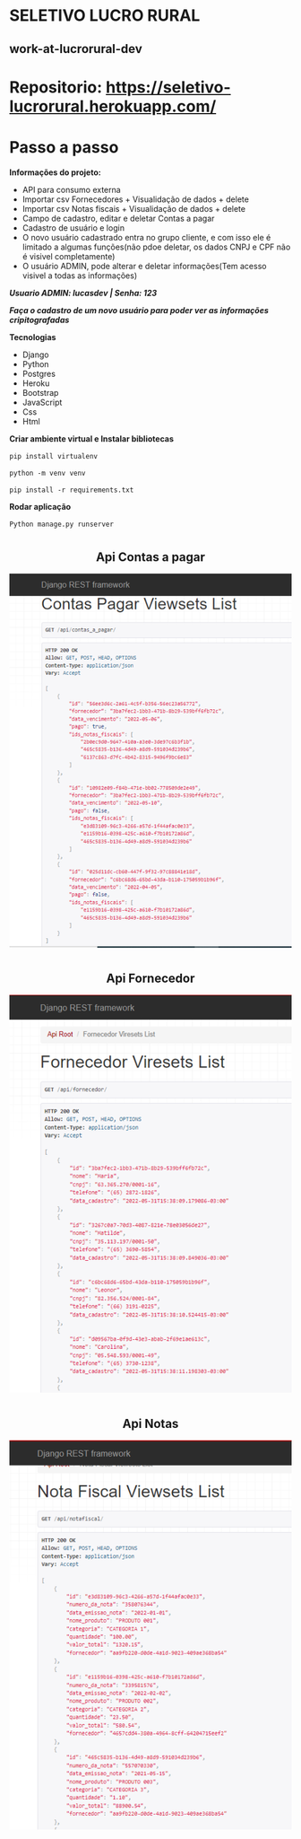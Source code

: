 # SELETIVO LUCRO RURAL
## work-at-lucrorural-dev

# Repositorio: https://seletivo-lucrorural.herokuapp.com/


# Passo a passo
**Informações do projeto:**
- API para consumo externa
- Importar csv Fornecedores + Visualidação de dados + delete
- Importar csv Notas fiscais + Visualidação de dados + delete
- Campo de cadastro, editar e deletar Contas a pagar
- Cadastro de usuário e login
- O novo usuário cadastrado entra no grupo cliente, e com isso ele é limitado a algumas funções(não pdoe deletar, os dados CNPJ e CPF não é visivel completamente)
- O usuário ADMIN, pode alterar e deletar informações(Tem acesso visivel a todas as informações)

***Usuario ADMIN: lucasdev | Senha: 123***

***Faça o cadastro de um novo usuário para poder ver as informações cripitografadas***

**Tecnologias**
- Django
- Python
- Postgres
- Heroku
- Bootstrap
- JavaScript
- Css
- Html


**Criar ambiente virtual e Instalar bibliotecas**
~~~ shell
pip install virtualenv
~~~
~~~ shell
python -m venv venv
~~~
~~~ shell
pip install -r requirements.txt
~~~

**Rodar aplicação**

~~~ shell
Python manage.py runserver
~~~

#

<div align=center>

## Api Contas a pagar
<img src='media/img-readme/contas.png'>

#
## Api Fornecedor
<img src='media/img-readme/fornnecedor.png'>

#
## Api Notas
<img src='media/img-readme/notas.png'>

</div>